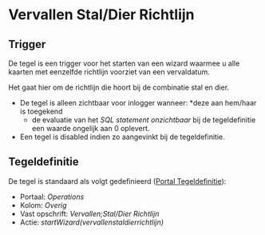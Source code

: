 # Vervallen Stal/Dier Richtlijn

## Trigger

De tegel is een trigger voor het starten van een wizard waarmee u alle kaarten met eenzelfde richtlijn voorziet van een vervaldatum.

Het gaat hier om de richtlijn die hoort bij de combinatie stal en dier.

- De tegel is alleen zichtbaar voor inlogger wanneer:
  \*deze aan hem/haar is toegekend
  - de evaluatie van het _SQL statement onzichtbaar_ bij de tegeldefinitie een waarde ongelijk aan 0 oplevert.
- Een tegel is disabled indien zo aangevinkt bij de tegeldefinitie.

## Tegeldefinitie

De tegel is standaard als volgt gedefinieerd ([Portal Tegeldefinitie](/instellen_inrichten/portaldefinitie/portal_tegel.md)):

- Portaal: _Operations_
- Kolom: _Overig_
- Vast opschrift: _Vervallen;Stal/Dier Richtlijn_
- Actie: _startWizard(vervallenstaldierrichtlijn)_
